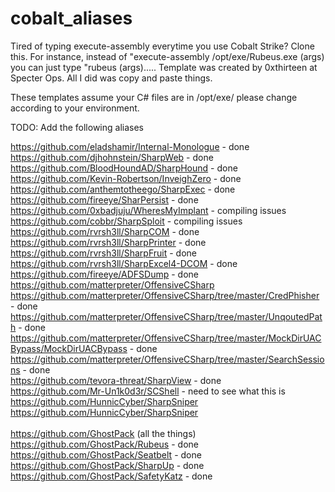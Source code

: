 # cobalt_aliases
Tired of typing execute-assembly everytime you use Cobalt Strike?  Clone this.  For instance, instead of "execute-assembly /opt/exe/Rubeus.exe (args) you can just type "rubeus (args)..... Template was created by 0xthirteen at Specter Ops.  All I did was copy and paste things.

These templates assume your C# files are in /opt/exe/ please change according to your environment.

TODO:
Add the following aliases <br>

https://github.com/eladshamir/Internal-Monologue - done <br>
https://github.com/djhohnstein/SharpWeb - done <br>
https://github.com/BloodHoundAD/SharpHound - done <br>
https://github.com/Kevin-Robertson/InveighZero - done <br>
https://github.com/anthemtotheego/SharpExec - done <br>
https://github.com/fireeye/SharPersist - done <br>
https://github.com/0xbadjuju/WheresMyImplant - compiling issues<br>
https://github.com/cobbr/SharpSploit - compiling issues <br>
https://github.com/rvrsh3ll/SharpCOM - done <br>
https://github.com/rvrsh3ll/SharpPrinter - done <br>
https://github.com/rvrsh3ll/SharpFruit - done <br>
https://github.com/rvrsh3ll/SharpExcel4-DCOM - done <br>
https://github.com/fireeye/ADFSDump - done <br>
https://github.com/matterpreter/OffensiveCSharp <br>
https://github.com/matterpreter/OffensiveCSharp/tree/master/CredPhisher - done <br>
https://github.com/matterpreter/OffensiveCSharp/tree/master/UnqoutedPath - done <br>
https://github.com/matterpreter/OffensiveCSharp/tree/master/MockDirUACBypass/MockDirUACBypass - done <br>
https://github.com/matterpreter/OffensiveCSharp/tree/master/SearchSessions - done <br>
https://github.com/tevora-threat/SharpView - done <br>
https://github.com/Mr-Un1k0d3r/SCShell - need to see what this is <br>
https://github.com/HunnicCyber/SharpSniper <br>
https://github.com/HunnicCyber/SharpSniper <br>
<br>
https://github.com/GhostPack (all the things)
<br>
https://github.com/GhostPack/Rubeus - done <br>
https://github.com/GhostPack/Seatbelt - done <br>
https://github.com/GhostPack/SharpUp - done <br>
https://github.com/GhostPack/SafetyKatz - done <br>

